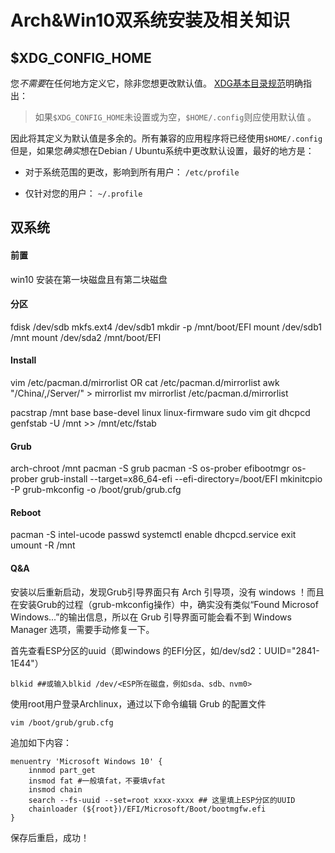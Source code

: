 # Arch&Win10双系统安装及相关知识

## $XDG_CONFIG_HOME

您*不需要*在任何地方定义它，除非您想更改默认值。
[XDG基本目录规范](http://standards.freedesktop.org/basedir-spec/latest)明确指出：

> 如果`$XDG_CONFIG_HOME`未设置或为空，`$HOME/.config`则应使用默认值 。

因此将其定义为默认值是多余的。所有兼容的应用程序将已经使用`$HOME/.config`
但是，如果您*确实*想在Debian / Ubuntu系统中更改默认设置，最好的地方是：

* 对于系统范围的更改，影响到所有用户： `/etc/profile`

- 仅针对您的用户： `~/.profile`

## 双系统

#### 前置

win10 安装在第一块磁盘且有第二块磁盘

#### 分区

fdisk /dev/sdb
mkfs.ext4 /dev/sdb1
mkdir -p /mnt/boot/EFI
mount /dev/sdb1 /mnt
mount /dev/sda2 /mnt/boot/EFI

#### Install

vim /etc/pacman.d/mirrorlist   OR
cat /etc/pacman.d/mirrorlist awk "/China/,/Server/" > mirrorlist
mv mirrorlist /etc/pacman.d/mirrorlist

pacstrap /mnt base base-devel linux linux-firmware sudo vim git dhcpcd
genfstab -U /mnt >> /mnt/etc/fstab

#### Grub

arch-chroot /mnt
pacman -S grub 
pacman -S os-prober efibootmgr
os-prober
grub-install --target=x86_64-efi --efi-directory=/boot/EFI
mkinitcpio -P
grub-mkconfig -o /boot/grub/grub.cfg

#### Reboot

pacman -S intel-ucode
passwd
systemctl enable dhcpcd.service
exit
umount -R /mnt

#### Q&A

安装以后重新启动，发现Grub引导界面只有 Arch 引导项，没有 windows ！而且在安装Grub的过程（grub-mkconfig操作）中，确实没有类似“Found Microsof Windows...”的输出信息，所以在 Grub 引导界面可能会看不到 Windows Manager 选项，需要手动修复一下。

首先查看ESP分区的uuid（即windows 的EFI分区，如/dev/sd2：UUID="2841-1E44"）

```shell
blkid ##或输入blkid /dev/<ESP所在磁盘，例如sda、sdb、nvm0>
```

使用root用户登录Archlinux，通过以下命令编辑 Grub 的配置文件

```shell
vim /boot/grub/grub.cfg
```

追加如下内容：

```shell
menuentry 'Microsoft Windows 10' {
	innmod part_get
	insmod fat #一般填fat，不要填vfat
	insmod chain
	search --fs-uuid --set=root xxxx-xxxx ## 这里填上ESP分区的UUID
	chainloader (${root})/EFI/Microsoft/Boot/bootmgfw.efi
}
```

保存后重启，成功！